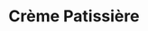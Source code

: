 ---
layout: recette
categories: [recettes]
hidden: true
lang: fr
title: Crème Patissière
type: base
ingredients: 
  - nom: lait
    qte: 500
    unite: mL
  - nom: sucre
    qte: 125
    unite: gr
  - nom: farine
    qte: 50
    unite: gr
  - nom: oeuf
    qte: 1
  - nom: jaune d'oeuf
    qte: 3
  - nom: vanille
    qte: au goût
etapes:
  - label: Préparation
    details:
      - Faire bouillir le lait et la vanille
      - Blanchir les oeufs avec le sucre
      - Ajouter la farine et mélanger
      - Verser la moitié du lait sur le mélange tout en fouettant
      - Reverser le tout dans la casserole
      - À feu doux/moyen, mélanger au fouet jusqu'à épaicissement
---